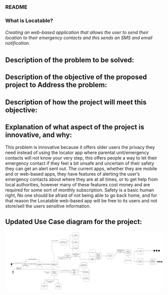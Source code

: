 ### README


### What is Locatable?
###### Creating an web-based application that allows the user to send their location to their emergency contacts and this sends an SMS and email notification.

## Description of the problem to be solved:


## Description of the objective of the proposed project to Address the problem:


## Description of how the project will meet this objective:


## Explanation of what aspect of the project is innovative, and why:
This problem is innovative because it offers older users the privacy they need instead of using the locator 
app where parental unit/emergency contacts will not know your very step, this offers people a way to let 
their emergency contact if they feel a bit unsafe and uncertain of their safety they can get an alert sent out. The 
current apps, whether they are mobile and or web-based apps, they have features of alerting the user’s emergency 
contacts about where they are at all times, or to get help from local authorities, however many of 
these features cost money and are required for some sort of monthly subscription. Safety is a basic human right,
No one should be afraid of not being able to go back home, and for that reason the Locatable web-based app 
will be free to its users and not store/sell the users sensitive information.


## Updated Use Case diagram for the project:
![State Chart](./docs/State_Chart.jpeg)

